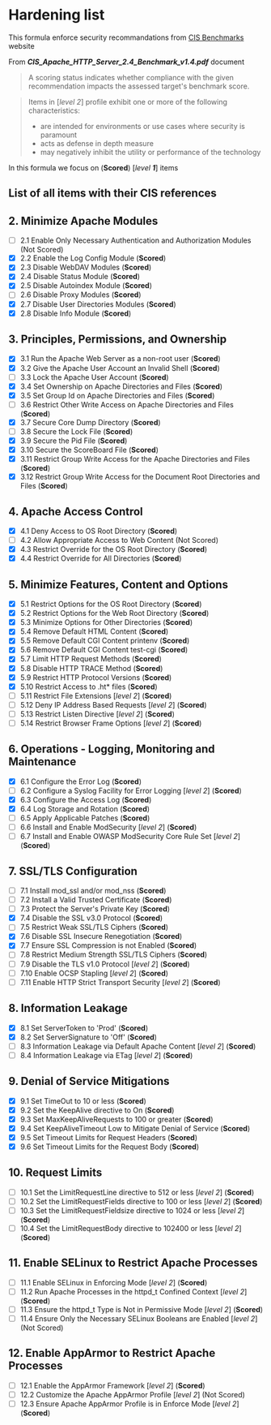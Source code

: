 # Hardening list

This formula enforce security recommandations from [CIS Benchmarks](https://www.cisecurity.org/cis-benchmarks/) website

From ***CIS_Apache_HTTP_Server_2.4_Benchmark_v1.4.pdf*** document

> A scoring status indicates whether compliance with the given recommendation impacts the assessed target's benchmark score.

> Items in [*level 2*] profile exhibit one or more of the following characteristics:
> - are intended for environments or use cases where security is paramount
> - acts as defense in depth measure
> - may negatively inhibit the utility or performance of the technology

In this formula we focus on (**Scored**) [*level* ***1***] items

## List of all items with their CIS references

## 2. Minimize Apache Modules
- [ ] 2.1 Enable Only Necessary Authentication and Authorization Modules (Not Scored)
- [X] 2.2 Enable the Log Config Module (**Scored**)
- [X] 2.3 Disable WebDAV Modules (**Scored**)
- [X] 2.4 Disable Status Module (**Scored**)
- [X] 2.5 Disable Autoindex Module (**Scored**)
- [ ] 2.6 Disable Proxy Modules (**Scored**)
- [X] 2.7 Disable User Directories Modules (**Scored**)
- [X] 2.8 Disable Info Module (**Scored**)
## 3. Principles, Permissions, and Ownership
- [X] 3.1 Run the Apache Web Server as a non-root user (**Scored**)
- [X] 3.2 Give the Apache User Account an Invalid Shell (**Scored**)
- [ ] 3.3 Lock the Apache User Account (**Scored**)
- [X] 3.4 Set Ownership on Apache Directories and Files (**Scored**)
- [X] 3.5 Set Group Id on Apache Directories and Files (**Scored**)
- [ ] 3.6 Restrict Other Write Access on Apache Directories and Files (**Scored**)
- [X] 3.7 Secure Core Dump Directory (**Scored**)
- [ ] 3.8 Secure the Lock File (**Scored**)
- [X] 3.9 Secure the Pid File (**Scored**)
- [X] 3.10 Secure the ScoreBoard File (**Scored**)
- [X] 3.11 Restrict Group Write Access for the Apache Directories and Files (**Scored**)
- [X] 3.12 Restrict Group Write Access for the Document Root Directories and Files (**Scored**)
## 4. Apache Access Control
- [X] 4.1 Deny Access to OS Root Directory (**Scored**)
- [ ] 4.2 Allow Appropriate Access to Web Content (Not Scored)
- [X] 4.3 Restrict Override for the OS Root Directory (**Scored**)
- [X] 4.4 Restrict Override for All Directories (**Scored**)
## 5. Minimize Features, Content and Options
- [X] 5.1 Restrict Options for the OS Root Directory (**Scored**)
- [X] 5.2 Restrict Options for the Web Root Directory (**Scored**)
- [X] 5.3 Minimize Options for Other Directories (**Scored**)
- [X] 5.4 Remove Default HTML Content (**Scored**)
- [X] 5.5 Remove Default CGI Content printenv (**Scored**)
- [X] 5.6 Remove Default CGI Content test-cgi (**Scored**)
- [X] 5.7 Limit HTTP Request Methods (**Scored**)
- [X] 5.8 Disable HTTP TRACE Method (**Scored**)
- [X] 5.9 Restrict HTTP Protocol Versions (**Scored**)
- [X] 5.10 Restrict Access to .ht* files (**Scored**)
- [ ] 5.11 Restrict File Extensions [*level 2*] (**Scored**)
- [ ] 5.12 Deny IP Address Based Requests [*level 2*] (**Scored**)
- [ ] 5.13 Restrict Listen Directive [*level 2*] (**Scored**)
- [ ] 5.14 Restrict Browser Frame Options [*level 2*] (**Scored**)
## 6. Operations - Logging, Monitoring and Maintenance
- [X] 6.1 Configure the Error Log (**Scored**)
- [ ] 6.2 Configure a Syslog Facility for Error Logging [*level 2*] (**Scored**)
- [X] 6.3 Configure the Access Log (**Scored**)
- [X] 6.4 Log Storage and Rotation (**Scored**)
- [ ] 6.5 Apply Applicable Patches (**Scored**)
- [ ] 6.6 Install and Enable ModSecurity [*level 2*] (**Scored**)
- [ ] 6.7 Install and Enable OWASP ModSecurity Core Rule Set [*level 2*] (**Scored**)
## 7. SSL/TLS Configuration
- [ ] 7.1 Install mod_ssl and/or mod_nss (**Scored**)
- [ ] 7.2 Install a Valid Trusted Certificate (**Scored**)
- [ ] 7.3 Protect the Server's Private Key (**Scored**)
- [X] 7.4 Disable the SSL v3.0 Protocol (**Scored**)
- [ ] 7.5 Restrict Weak SSL/TLS Ciphers (**Scored**)
- [X] 7.6 Disable SSL Insecure Renegotiation (**Scored**)
- [X] 7.7 Ensure SSL Compression is not Enabled (**Scored**)
- [ ] 7.8 Restrict Medium Strength SSL/TLS Ciphers (**Scored**)
- [ ] 7.9 Disable the TLS v1.0 Protocol [*level 2*] (**Scored**)
- [ ] 7.10 Enable OCSP Stapling [*level 2*] (**Scored**)
- [ ] 7.11 Enable HTTP Strict Transport Security [*level 2*] (**Scored**)
## 8. Information Leakage
- [X] 8.1 Set ServerToken to 'Prod' (**Scored**)
- [X] 8.2 Set ServerSignature to 'Off' (**Scored**)
- [ ] 8.3 Information Leakage via Default Apache Content [*level 2*] (**Scored**)
- [ ] 8.4 Information Leakage via ETag [*level 2*] (**Scored**)
## 9. Denial of Service Mitigations
- [X] 9.1 Set TimeOut to 10 or less (**Scored**)
- [X] 9.2 Set the KeepAlive directive to On (**Scored**)
- [X] 9.3 Set MaxKeepAliveRequests to 100 or greater (**Scored**)
- [X] 9.4 Set KeepAliveTimeout Low to Mitigate Denial of Service (**Scored**)
- [X] 9.5 Set Timeout Limits for Request Headers (**Scored**)
- [X] 9.6 Set Timeout Limits for the Request Body (**Scored**)
## 10. Request Limits
- [ ] 10.1 Set the LimitRequestLine directive to 512 or less [*level 2*] (**Scored**)
- [ ] 10.2 Set the LimitRequestFields directive to 100 or less [*level 2*] (**Scored**)
- [ ] 10.3 Set the LimitRequestFieldsize directive to 1024 or less [*level 2*] (**Scored**)
- [ ] 10.4 Set the LimitRequestBody directive to 102400 or less [*level 2*] (**Scored**)
## 11. Enable SELinux to Restrict Apache Processes
- [ ] 11.1 Enable SELinux in Enforcing Mode [*level 2*] (**Scored**)
- [ ] 11.2 Run Apache Processes in the httpd_t Confined Context [*level 2*] (**Scored**)
- [ ] 11.3 Ensure the httpd_t Type is Not in Permissive Mode [*level 2*] (**Scored**)
- [ ] 11.4 Ensure Only the Necessary SELinux Booleans are Enabled [*level 2*] (Not Scored)
## 12. Enable AppArmor to Restrict Apache Processes
- [ ] 12.1 Enable the AppArmor Framework [*level 2*] (**Scored**)
- [ ] 12.2 Customize the Apache AppArmor Profile [*level 2*] (Not Scored)
- [ ] 12.3 Ensure Apache AppArmor Profile is in Enforce Mode [*level 2*] (**Scored**)
